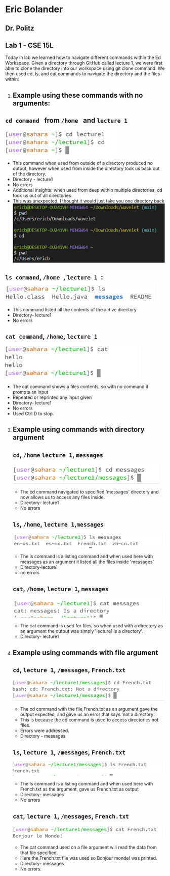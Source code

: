 # Eric Bolander 
## Dr. Politz
## Lab 1 - CSE 15L
Today in lab we learned how to navigate different commands within the Ed Workspace. Given a directory through GitHub called lecture 1, we were first able to clone the directory into our workspace using git 
clone command. 
We then used cd, ls, and cat commands to navigate the directory and the files within:
1. ## Example using these commands with no arguments:
  ## ``` cd command  ``` from ``` /home  ``` and  ``` lecture 1 ```
   ![Image](cd1.png)
   * This command when used from outside of a directory produced no output, however when used from inside the directory took us back out of the directory.
   * Directory - lecture1
   * No errors
   * Additional insights: when used from deep within multiple directories, cd took us out of all directories
   * This was unexpected, I thought it would just take you one directory back
     ![Image](directory2.png)
 
   ## ``` ls command ```, ```/home ```, ```lecture 1 ```: 
   ![Image](ls1.png)
   * This command listed all the contents of the active directory
   * Directory- lecture1
   * No errors

   ## ``` cat command ```, ``` /home ```, ``` lecture 1 ```
   ![Image](cat1.png)
   * The cat command shows a files contents, so with no command it prompts an input
   * Repeated or reprinted any input given
   * Directory- lecture1
   * No errors
   * Used Ctrl D to stop.
     
3. ## Example using commands with directory argument
   ## ``` cd ```, ``` /home ``` ``` lecture 1 ```, ``` messages ```
    ![Image](cd2.png)
    * The cd command navigated to specified 'messages' directory and now allows us to access any files inside.
    * Directory- lecture1
    * No errors
    
   ## ``` ls ```, ``` /home ```, ``` lecture 1 ```,``` messages ``` 
    ![Image](ls2.png)
   * The ls command is a listing command and when used here with messages as an argument it listed all the files inside 'messages'
   * Directory-lecture1
   * no errors
     
   ## ``` cat ```, ``` /home ```, ``` lecture 1 ```, ``` messages ```
    ![Image](cat2.png)
   * The cat command is used for files, so when used with a directory as an argument the output was simply 'lecture1 is a directory'.
   * Directory- lecture1
     
5. ## Example using commands with file argument
   ## ``` cd ```, ``` lecture 1 ```, ``` /messages ```, ``` French.txt ```
    ![Image](cd3.png)
   * The cd command with the file French.txt as an argument gave the output expected, and gave us an error that says 'not a directory'.
   *  This is because the cd command is used to access directories not files.
     * Errors were addressed.
     * Directory - messages
       
   ## ``` ls ```, ``` lecture 1 ```, ``` /messages ```, ``` French.txt ```
   ![Image](ls3.png)
   * The ls command is a listing command and when used here with French.txt as the argument, gave us French.txt as output
   * Directory- messages
   * No errors
     
   ## ``` cat ```, ``` lecture 1 ```, ``` /messages ```, ``` French.txt ```
   ![Image](cat3.png)
   * The cat command used on a file argument will read the data from that file specified.
   *  Here the French.txt file was used so Bonjour monde! was printed.
   * Directory- messages
   * No errors. 
   
